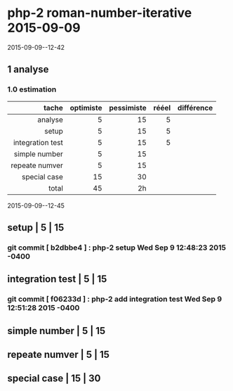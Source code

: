 # php-2 roman-number-iterative 2015-09-09
 2015-09-09--12-42

## 1 analyse

### 1.0 estimation

  tache              | optimiste | pessimiste | rééel | différence
  ------------------:|----------:|-----------:|------:|----------
  analyse            | 5         | 15         | 5      |
  setup              | 5         | 15         | 5
  integration test   | 5         | 15         | 5
  simple number      | 5         | 15
  repeate numver     | 5         | 15
  special case       | 15        | 30
  total              | 45        | 2h           |       |

 2015-09-09--12-45

##  setup              | 5         | 15
### git commit [ b2dbbe4 ] :  php-2 setup  Wed Sep 9 12:48:23 2015 -0400

##  integration test   | 5         | 15
### git commit [ f06233d ] :  php-2 add integration test  Wed Sep 9 12:51:28 2015 -0400

##  simple number      | 5         | 15



##  repeate numver     | 5         | 15
##  special case       | 15        | 30



<!-- ########### push lines ######### -->

  
